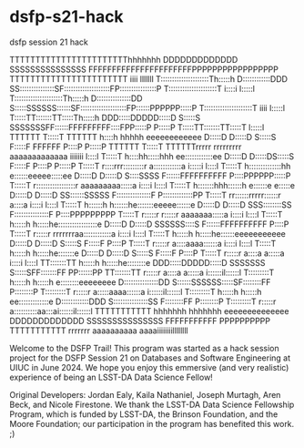 # dsfp-s21-hack
dsfp session 21 hack

TTTTTTTTTTTTTTTTTTTTTTThhhhhhh                                      DDDDDDDDDDDDD           SSSSSSSSSSSSSSS FFFFFFFFFFFFFFFFFFFFFFPPPPPPPPPPPPPPPPP        TTTTTTTTTTTTTTTTTTTTTTT                                      iiii  lllllll 
T:::::::::::::::::::::Th:::::h                                      D::::::::::::DDD      SS:::::::::::::::SF::::::::::::::::::::FP::::::::::::::::P       T:::::::::::::::::::::T                                     i::::i l:::::l 
T:::::::::::::::::::::Th:::::h                                      D:::::::::::::::DD   S:::::SSSSSS::::::SF::::::::::::::::::::FP::::::PPPPPP:::::P      T:::::::::::::::::::::T                                      iiii  l:::::l 
T:::::TT:::::::TT:::::Th:::::h                                      DDD:::::DDDDD:::::D  S:::::S     SSSSSSSFF::::::FFFFFFFFF::::FPP:::::P     P:::::P     T:::::TT:::::::TT:::::T                                            l:::::l 
TTTTTT  T:::::T  TTTTTT h::::h hhhhh           eeeeeeeeeeee           D:::::D    D:::::D S:::::S              F:::::F       FFFFFF  P::::P     P:::::P     TTTTTT  T:::::T  TTTTTTrrrrr   rrrrrrrrr   aaaaaaaaaaaaa   iiiiiii  l::::l 
        T:::::T         h::::hh:::::hhh      ee::::::::::::ee         D:::::D     D:::::DS:::::S              F:::::F               P::::P     P:::::P             T:::::T        r::::rrr:::::::::r  a::::::::::::a  i:::::i  l::::l 
        T:::::T         h::::::::::::::hh   e::::::eeeee:::::ee       D:::::D     D:::::D S::::SSSS           F::::::FFFFFFFFFF     P::::PPPPPP:::::P              T:::::T        r:::::::::::::::::r aaaaaaaaa:::::a  i::::i  l::::l 
        T:::::T         h:::::::hhh::::::h e::::::e     e:::::e       D:::::D     D:::::D  SS::::::SSSSS      F:::::::::::::::F     P:::::::::::::PP               T:::::T        rr::::::rrrrr::::::r         a::::a  i::::i  l::::l 
        T:::::T         h::::::h   h::::::he:::::::eeeee::::::e       D:::::D     D:::::D    SSS::::::::SS    F:::::::::::::::F     P::::PPPPPPPPP                 T:::::T         r:::::r     r:::::r  aaaaaaa:::::a  i::::i  l::::l 
        T:::::T         h:::::h     h:::::he:::::::::::::::::e        D:::::D     D:::::D       SSSSSS::::S   F::::::FFFFFFFFFF     P::::P                         T:::::T         r:::::r     rrrrrrraa::::::::::::a  i::::i  l::::l 
        T:::::T         h:::::h     h:::::he::::::eeeeeeeeeee         D:::::D     D:::::D            S:::::S  F:::::F               P::::P                         T:::::T         r:::::r           a::::aaaa::::::a  i::::i  l::::l 
        T:::::T         h:::::h     h:::::he:::::::e                  D:::::D    D:::::D             S:::::S  F:::::F               P::::P                         T:::::T         r:::::r          a::::a    a:::::a  i::::i  l::::l 
      TT:::::::TT       h:::::h     h:::::he::::::::e               DDD:::::DDDDD:::::D  SSSSSSS     S:::::SFF:::::::FF           PP::::::PP                     TT:::::::TT       r:::::r          a::::a    a:::::a i::::::il::::::l
      T:::::::::T       h:::::h     h:::::h e::::::::eeeeeeee       D:::::::::::::::DD   S::::::SSSSSS:::::SF::::::::FF           P::::::::P                     T:::::::::T       r:::::r          a:::::aaaa::::::a i::::::il::::::l
      T:::::::::T       h:::::h     h:::::h  ee:::::::::::::e       D::::::::::::DDD     S:::::::::::::::SS F::::::::FF           P::::::::P                     T:::::::::T       r:::::r           a::::::::::aa:::ai::::::il::::::l
      TTTTTTTTTTT       hhhhhhh     hhhhhhh    eeeeeeeeeeeeee       DDDDDDDDDDDDD         SSSSSSSSSSSSSSS   FFFFFFFFFFF           PPPPPPPPPP                     TTTTTTTTTTT       rrrrrrr            aaaaaaaaaa  aaaaiiiiiiiillllllll

Welcome to the DSFP Trail! This program was started as a hack session project for the DSFP Session 21 on Databases and Software Engineering at UIUC in June 2024.
We hope you enjoy this emmersive (and very realistic) experience of being an LSST-DA Data Science Fellow! 

Original Developers: Jordan Ealy, Kaila Nathaniel, Joseph Murtagh, Aren Beck, and Nicole Firestone. 
We thank the LSST-DA Data Science Fellowship Program, which is funded by LSST-DA, the Brinson Foundation, and the Moore Foundation; our participation in the program has benefited this work. ;) 
